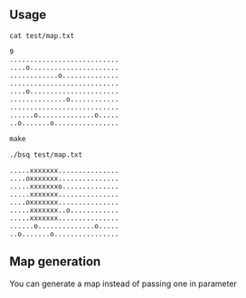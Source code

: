 ## Usage

```
cat test/map.txt
```
```
9
...........................
....o......................
............o..............
...........................
....o......................
..............o............
...........................
......o..............o.....
..o.......o................
```
```
make 
```
```
./bsq test/map.txt
```
```
.....xxxxxxx...............
....oxxxxxxx...............
.....xxxxxxxo..............
.....xxxxxxx...............
....oxxxxxxx...............
.....xxxxxxx..o............
.....xxxxxxx...............
......o..............o.....
..o.......o................

```
## Map generation
You can generate a map instead of passing one in parameter
```

```
